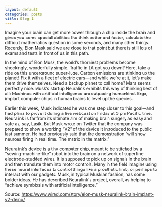 ```yaml
---
layout: default
categories: posts
title: Blog 1
---
```


Imagine your brain can get more power through a chip inside the brain and gives you some speciall abilities like think better and faster, calculate the difficult mathematics question in some seconds, and many other things. Recently, Elon Mask said we are close to that point but there is still lots of exams and tests in front of us in this path. 

In the mind of Elon Musk, the world’s thorniest problems become shockingly, wonderfully simple. Traffic in LA got you down? Here, take a ride on this underground super-luge. Carbon emissions are stinking up the planet? Fix it with a fleet of electric cars—and while we’re at it, let’s make them drive themselves. Need a backup planet to call home? Mars seems perfectly nice. Musk’s startup Neuralink exhibits this way of thinking best of all: Machines with artificial intelligence are outpacing humankind. Ergo, implant computer chips in human brains to level up the species.

Earlier this week, Musk indicated he was one step closer to this goal—and had plans to prove it during a live webcast on Friday at 3 pm Pacific time. Neuralink is far from its ultimate aim of making brain surgery as easy and safe as, say, Lasik. But Musk wrote on Twitter that the company was prepared to show a working “V2” of the device it introduced to the public last summer. He had previously said that the demonstration “will show neurons firing in real time. The matrix in the matrix.”

Neuralink’s device is a tiny computer chip, meant to be stitched by a “sewing-machine-like” robot into the brain on a network of superfine electrode-studded wires. It is supposed to pick up on signals in the brain and then translate them into motor controls. Many in the field imagine using these neural interfaces to control things like a prosthetic limb, or perhaps to interact with our gadgets. Musk, in typical Muskian fashion, has some bolder ideas. He has described Neuralink's project, overall, as helping to “achieve symbiosis with artificial intelligence.”


Source: https://www.wired.com/story/elon-musk-neuralink-brain-implant-v2-demo/ 
